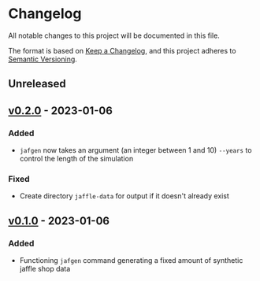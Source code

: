 # Changelog

All notable changes to this project will be documented in this file.

The format is based on [Keep a Changelog](https://keepachangelog.com/en/1.0.0/),
and this project adheres to [Semantic Versioning](https://semver.org/spec/v2.0.0.html).

## Unreleased

## [v0.2.0](https://github.com/dbt-labs/jaffle-shop-generator/releases/tag/v0.2.0) - 2023-01-06

### Added

- `jafgen` now takes an argument (an integer between 1 and 10) `--years` to control the length of the simulation

### Fixed

- Create directory `jaffle-data` for output if it doesn't already exist

## [v0.1.0](https://github.com/dbt-labs/jaffle-shop-generator/releases/tag/v0.1.0) - 2023-01-06

### Added

- Functioning `jafgen` command generating a fixed amount of synthetic jaffle shop data
